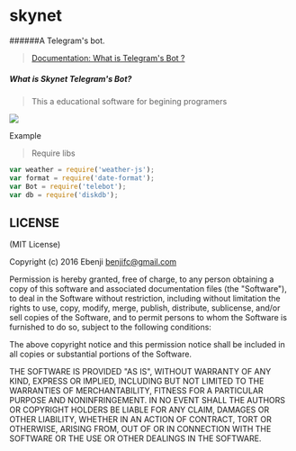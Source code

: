 # skynet




######A Telegram's bot.

> [Documentation: What is   Telegram's Bot ?](https://core.telegram.org/api)

##### What is Skynet Telegram's Bot? 

>This a educational software for begining programers


![](https://core.telegram.org/file/811140934/1/tbDSLHSaijc/fdcc7b6d5fb3354adf)

Example

>Require libs

```js
var weather = require('weather-js');
var format = require('date-format');
var Bot = require('telebot');
var db = require('diskdb');

```




LICENSE
-------

(MIT License)

Copyright (c) 2016 Ebenji <benjifc@gmail.com>

Permission is hereby granted, free of charge, to any person obtaining
a copy of this software and associated documentation files (the
"Software"), to deal in the Software without restriction, including
without limitation the rights to use, copy, modify, merge, publish,
distribute, sublicense, and/or sell copies of the Software, and to
permit persons to whom the Software is furnished to do so, subject to
the following conditions:

The above copyright notice and this permission notice shall be
included in all copies or substantial portions of the Software.

THE SOFTWARE IS PROVIDED "AS IS", WITHOUT WARRANTY OF ANY KIND,
EXPRESS OR IMPLIED, INCLUDING BUT NOT LIMITED TO THE WARRANTIES OF
MERCHANTABILITY, FITNESS FOR A PARTICULAR PURPOSE AND
NONINFRINGEMENT. IN NO EVENT SHALL THE AUTHORS OR COPYRIGHT HOLDERS BE
LIABLE FOR ANY CLAIM, DAMAGES OR OTHER LIABILITY, WHETHER IN AN ACTION
OF CONTRACT, TORT OR OTHERWISE, ARISING FROM, OUT OF OR IN CONNECTION
WITH THE SOFTWARE OR THE USE OR OTHER DEALINGS IN THE SOFTWARE.
